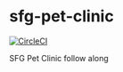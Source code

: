 # sfg-pet-clinic

[![CircleCI](https://circleci.com/gh/danielbyun/sfg-pet-clinic.svg?style=svg)](https://circleci.com/gh/danielbyun/sfg-pet-clinic)

SFG Pet Clinic follow along
